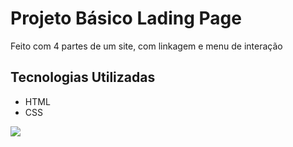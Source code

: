 # Projeto Básico Lading Page

Feito com 4 partes de um site, com linkagem e menu de interação

## Tecnologias Utilizadas

- HTML
- CSS

  
<img src="https://i.pinimg.com/originals/87/87/3d/87873dcbd4adc1483df0b5a9ee1f7129.gif">
